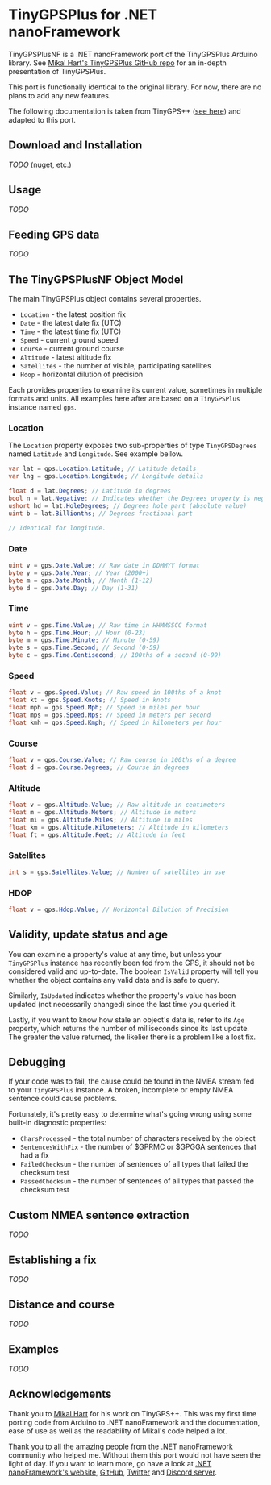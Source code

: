 # TinyGPSPlus for .NET nanoFramework
TinyGPSPlusNF is a .NET nanoFramework port of the TinyGPSPlus Arduino library. See [Mikal Hart's TinyGPSPlus GitHub repo](https://github.com/mikalhart/TinyGPSPlus) for an in-depth presentation of TinyGPSPlus.

This port is functionally identical to the original library. For now, there are no plans to add any new features.

The following documentation is taken from TinyGPS++ ([see here](http://arduiniana.org/libraries/tinygpsplus/)) and adapted to this port.

## Download and Installation

_TODO_ (nuget, etc.)

## Usage

_TODO_

## Feeding GPS data

_TODO_

## The TinyGPSPlusNF Object Model

The main TinyGPSPlus object contains several properties.

* `Location` - the latest position fix
* `Date` - the latest date fix (UTC)
* `Time` - the latest time fix (UTC)
* `Speed` - current ground speed
* `Course` - current ground course
* `Altitude` - latest altitude fix
* `Satellites` - the number of visible, participating satellites
* `Hdop` - horizontal dilution of precision

Each provides properties to examine its current value, sometimes in multiple formats and units. All examples here after are based on a `TinyGPSPlus` instance named `gps`.

### Location

The `Location` property exposes two sub-properties of type `TinyGPSDegrees` named `Latitude` and `Longitude`. See example bellow.

```csharp
var lat = gps.Location.Latitude; // Latitude details
var lng = gps.Location.Longitude; // Longitude details

float d = lat.Degrees; // Latitude in degrees
bool n = lat.Negative; // Indicates whether the Degrees property is negative
ushort hd = lat.HoleDegrees; // Degrees hole part (absolute value)
uint b = lat.Billionths; // Degrees fractional part

// Identical for longitude.
```

### Date

```csharp
uint v = gps.Date.Value; // Raw date in DDMMYY format
byte y = gps.Date.Year; // Year (2000+)
byte m = gps.Date.Month; // Month (1-12)
byte d = gps.Date.Day; // Day (1-31)
```

### Time

```csharp
uint v = gps.Time.Value; // Raw time in HHMMSSCC format
byte h = gps.Time.Hour; // Hour (0-23)
byte m = gps.Time.Minute; // Minute (0-59)
byte s = gps.Time.Second; // Second (0-59)
byte c = gps.Time.Centisecond; // 100ths of a second (0-99)
```

### Speed

```csharp
float v = gps.Speed.Value; // Raw speed in 100ths of a knot
float kt = gps.Speed.Knots; // Speed in knots
float mph = gps.Speed.Mph; // Speed in miles per hour
float mps = gps.Speed.Mps; // Speed in meters per second
float kmh = gps.Speed.Kmph; // Speed in kilometers per hour
```

### Course

```csharp
float v = gps.Course.Value; // Raw course in 100ths of a degree
float d = gps.Course.Degrees; // Course in degrees
```

### Altitude

```csharp
float v = gps.Altitude.Value; // Raw altitude in centimeters
float m = gps.Altitude.Meters; // Altitude in meters
float mi = gps.Altitude.Miles; // Altitude in miles
float km = gps.Altitude.Kilometers; // Altitude in kilometers
float ft = gps.Altitude.Feet; // Altitude in feet
```

### Satellites

```csharp
int s = gps.Satellites.Value; // Number of satellites in use
```

### HDOP

```csharp
float v = gps.Hdop.Value; // Horizontal Dilution of Precision
```

## Validity, update status and age

You can examine a property's value at any time, but unless your `TinyGPSPlus` instance has recently been fed from the GPS, it should not be considered valid and up-to-date. The boolean `IsValid` property will tell you whether the object contains any valid data and is safe to query.

Similarly, `IsUpdated` indicates whether the property's value has been updated (not necessarily changed) since the last time you queried it.

Lastly, if you want to know how stale an object's data is, refer to its `Age` property, which returns the number of milliseconds since its last update. The greater the value returned, the likelier there is a problem like a lost fix.

## Debugging

If your code was to fail, the cause could be found in the NMEA stream fed to your `TinyGPSPlus` instance. A broken, incomplete or empty NMEA sentence could cause problems.

Fortunately, it's pretty easy to determine what's going wrong using some built-in diagnostic properties:

* `CharsProcessed` - the total number of characters received by the object
* `SentencesWithFix` - the number of $GPRMC or $GPGGA sentences that had a fix
* `FailedChecksum` - the number of sentences of all types that failed the checksum test
* `PassedChecksum` - the number of sentences of all types that passed the checksum test

## Custom NMEA sentence extraction

_TODO_

## Establishing a fix

_TODO_

## Distance and course

_TODO_

## Examples

_TODO_

## Acknowledgements

Thank you to [Mikal Hart](https://github.com/mikalhart) for his work on TinyGPS++. This was my first time porting code from Arduino to .NET nanoFramework and the documentation, ease of use as well as the readability of Mikal's code helped a lot.

Thank you to all the amazing people from the .NET nanoFramework community who helped me. Without them this port would not have seen the light of day. If you want to learn more, go have a look at [.NET nanoFramework's website](http://www.nanoframework.net/), [GitHub](https://github.com/nanoframework), [Twitter](https://twitter.com/nanoFramework) and [Discord server](https://discord.com/invite/gCyBu8T).